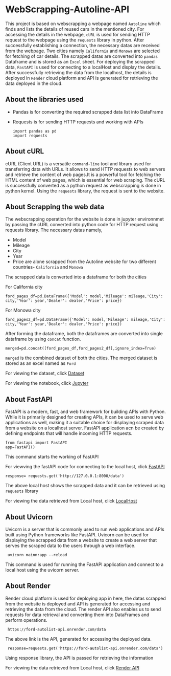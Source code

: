 # WebScrapping-Autoline-API

This project is based on webscrapping a webpage named `Autoline` which finds and lists the details of reused cars in the mentioned city. For accessing the details in the webpage, `cURL` is used for sending HTTP request to the webpage using the `requests` library in python. After successfully establishing a connection, the necessary datas are received from the webpage. Two cities namely `California` and `Monowa` are selected for fetching of car details. The scrapped datas are converted into `pandas` Dataframe and is stored as an `Excel` sheet. For deploying the scrapped data, `FastAPI` is used for connecting to a localHost and display the details. After successfully retrieving the data from the localhost, the details is deployed in `Render` cloud platform and API is generated for retrieving the data deployed in the cloud.

## About the libraries used

- Pandas is for converting the required scrapped data list into DataFrame
- Requests is for sending HTTP requests and working with APIs

      import pandas as pd
      import requests
      
## About cURL

cURL (Client URL) is a versatile `command-line` tool and library used for transferring data with URLs. It allows to send HTTP requests to web servers and retrieve the content of web pages.It is a powerful tool for fetching the HTML content of web pages, which is essential for web scraping. The cURL is successfully converted as a python request as webscrapping is done in python kernel. Using the `requests` library, the request is sent to the website.

## About Scrapping the web data

The webscrapping operation for the website is done in jupyter environnmet by passing the cURL converted into python code for HTTP request using requests library. The necessary datas namely,
- Model
- Mileage
- City
- Year
- Price
are alone scrapped from the Autoline website for two different countries- `California` and `Monowa`

The scrapped data is converted into a dataframe for both the cities


For California city

    ford_pages_df=pd.DataFrame({'Model': model,'Mileage': mileage,'City': city,'Year': year,'Dealer': dealer,'Price': price})

For Monowa city

    ford_pages2_df=pd.DataFrame({'Model': model,'Mileage': mileage,'City': city,'Year': year,'Dealer': dealer,'Price': price})


After forming the dataframe, both the dataframes are converted into single dataframe by using `concat` function.

    merged=pd.concat([ford_pages_df,ford_pages2_df],ignore_index=True)

`merged` is the combined dataset of both the cities. The merged dataset is stored as an excel named as `Ford`

For viewing the dataset, click [Dataset](ford.csv)

For viewing the notebook, click [Jupyter](WebScrapping-API.ipynb)


## About FastAPI

FastAPI is a modern, fast, and web framework for building APIs with Python. While it is primarily designed for creating APIs, it can be used to serve web applications as well, making it a suitable choice for displaying scraped data from a website on a localhost server. FastAPI application acn be created by defining endpoints that will handle incoming HTTP requests. 

    from fastapi import FastAPI
    app=FastAPI()
This command starts the working of FastAPI

For viewving the fastAPI code for connecting to the local host, click [FastAPI](mainn.py)

    response= requests.get('http://127.0.0.1:8000/data')
The above local host shows the scrapped data and it can be retrieved using `requests` library

For viewing the data retrieved from Local host, click [LocalHost](data-from-localhost-API.ipynb)

## About Uvicorn 

Uvicorn is a server that is commonly used to run web applications and APIs built using Python frameworks like FastAPI. Uvicorn can be used for displaying the scrapped data from a website to create a web server that serves the scraped data to the users through a web interface. 

     uvicorn mainn:app --reload
This command is used for running the FastAPI application and connect to a local host using the uvicorn server.

## About Render

Render cloud platform is used for deploying app in here, the datas scrapped from the website is deployed and API is generated for accessing and retrieving the data from the cloud. The render API also enables us to send requests for data retrieval and converting them into DataFrames and perform operations.

     https://ford-autolist-api.onrender.com/data
The above link is the API, generated for accessing the deployed data.

     response=requests.get('https://ford-autolist-api.onrender.com/data')
Using response library, the API is passed for retrieving the information

For viewing the data retrieved from Local host, click [Render API](data-from-Render-API.ipynb)
